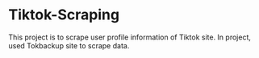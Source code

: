 # Tiktok-Scraping
This project is to scrape user profile information of Tiktok site.
In project, used Tokbackup site to scrape data.
